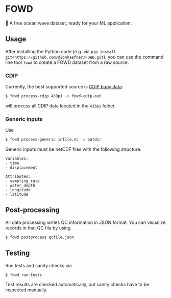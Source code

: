 # FOWD
:ocean: A free ocean wave dataset, ready for your ML application.

## Usage

After installing the Python code (e.g. via `pip install git+https://github.com/dionhaefner/FOWD.git`),
you can use the command line tool `fowd` to create a FOWD dataset from a raw source.

### CDIP

Currently, the best supported source is [CDIP buoy data](https://cdip.ucsd.edu/):

```bash
$ fowd process-cdip 433p1 -o fowd-cdip-out
```

will process all CDIP data located in the `433p1` folder.

### Generic inputs

Use

```bash
$ fowd process-generic infile.nc -o outdir
```

Generic inputs must be netCDF files with the following structure:

```
Variables:
- time
- displacement

Attributes:
- sampling_rate
- water_depth
- longitude
- latitude
```

## Post-processing

All data processing writes QC information in JSON format. You can visualize records in that QC file by using

```bash
$ fowd postprocess qcfile.json
```

## Testing

Run tests and sanity checks via

```bash
$ fowd run-tests
```

Test results are checked automatically, but sanity checks have to be inspected manually.
